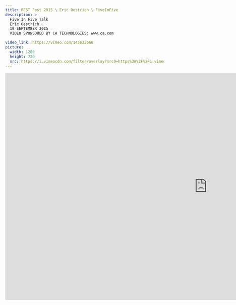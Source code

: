 ```yaml
---
title: REST Fest 2015 \ Eric Oestrich \ FiveInFive
description: >
  Five In Five Talk
  Eric Oestrich
  19 SEPTEMBER 2015
  VIDEO SPONSORED BY CA TECHNOLOGIES: www.ca.com

video_link: https://vimeo.com/145632668
picture:
  width: 1280
  height: 720
  src: https://i.vimeocdn.com/filter/overlay?src0=https%3A%2F%2Fi.vimeocdn.com%2Fvideo%2F543834714_1280x720.jpg&src1=http%3A%2F%2Ff.vimeocdn.com%2Fp%2Fimages%2Fcrawler_play.png
---
```

<iframe src="https://player.vimeo.com/video/145632668?title=0&byline=0&portrait=0&badge=0&autopause=0&player_id=0" width="1280" height="720" frameborder="0" title="REST Fest 2015 \ Eric Oestrich \ FiveInFive" webkitallowfullscreen mozallowfullscreen allowfullscreen></iframe>